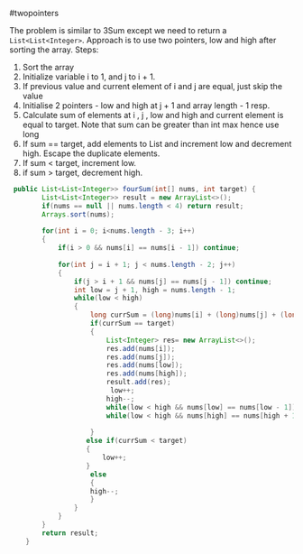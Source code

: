 #twopointers

The problem is similar to 3Sum except we need to return a `List<List<Integer>`.
Approach is to use two pointers, low and high after sorting the array.
Steps:
1. Sort the array
2. Initialize variable i to 1, and j to i + 1.
3. If previous value and current element of i and j are equal, just skip the value
4. Initialise 2 pointers - low and high at j + 1 and array length - 1 resp.
5. Calculate sum of elements at i , j , low and high and current element is equal to target. Note that sum can be greater than int max hence use long 
6. If sum == target, add elements to List and increment low and decrement high.
     Escape the duplicate elements.
7. If sum < target, increment low.
8. if sum > target, decrement high.

``` java
 public List<List<Integer>> fourSum(int[] nums, int target) {
        List<List<Integer>> result = new ArrayList<>();
        if(nums == null || nums.length < 4) return result;
        Arrays.sort(nums);
        
        for(int i = 0; i<nums.length - 3; i++)
        {
            if(i > 0 && nums[i] == nums[i - 1]) continue;
            
            for(int j = i + 1; j < nums.length - 2; j++)
            {
                if(j > i + 1 && nums[j] == nums[j - 1]) continue;
                int low = j + 1, high = nums.length - 1;
                while(low < high)
                {
                    long currSum = (long)nums[i] + (long)nums[j] + (long)nums[low] + (long)nums[high];
                    if(currSum == target)
                    {
                        List<Integer> res= new ArrayList<>();
                        res.add(nums[i]);
                        res.add(nums[j]);
                        res.add(nums[low]);
                        res.add(nums[high]);
                        result.add(res);
                         low++;
                        high--;
                        while(low < high && nums[low] == nums[low - 1]) {low++;}
                        while(low < high && nums[high] == nums[high + 1]) {high--;}
                       
                    }
                   else if(currSum < target)
                   {
                       low++;
                   }
                    else
                    {
                    high--;
                    }     
                }
            }
        }
        return result;
    }
```
